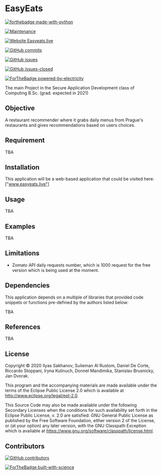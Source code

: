 # EasyEats

[![forthebadge made-with-python](http://ForTheBadge.com/images/badges/made-with-python.svg)](https://www.python.org/)

[![Maintenance](https://img.shields.io/badge/Maintained%3F-yes-green.svg)](https://GitHub.com/Slemanof/easyeats.live/graphs/commit-activity)

[![Website Easyeats.live](https://img.shields.io/website-up-down-green-red/http/shields.io.svg)](http://easyeasts.live/)

[![GitHub commits](https://img.shields.io/github/commits-since/Naereen/StrapDown.js/v1.0.0.svg)](https://GitHub.com/Slemanof/easyeats.live/commit/)


[![GitHub issues](https://img.shields.io/github/issues/Naereen/StrapDown.js.svg)](https://GitHub.com/Slemanof/easyeats.live/issues/)

[![GitHub issues-closed](https://img.shields.io/github/issues-closed/Naereen/StrapDown.js.svg)](https://GitHub.com/Slemanof/easyeats.live/issues?q=is%3Aissue+is%3Aclosed)

[![ForTheBadge powered-by-electricity](http://ForTheBadge.com/images/badges/powered-by-electricity.svg)](http://easyeats.live)



The main Project in the Secure Application Development class of Computing B.Sc.
(grad. expected in 2021)


## Objective

A restaurant recommender where it grabs daily menus from Prague's restaurants
and gives recommendations based on users choices.

## Requirement

TBA

## Installation

This application will be a web-based application that could be visited here:
 ["www.easyeats.live"]

## Usage

TBA

## Examples

TBA


## Limitations

* Zomato API daily requests number, which is 1000 request for the free version which
  is being used at the moment.


## Dependencies

This application depends on a multiple of libraries that provided code snippets
or functions pre-defined by the authors listed below:

TBA

## References

TBA

## License

Copyright © 2020 Ilyas Sakhanov, Sulieman Al Rustom, Daniel De Corte,
Riccardo Stoppani, Iryna Kulinuch, Donnel Mandimika, Stanislav Brusnicky, Jan Dvorak.

This program and the accompanying materials are made available under the
terms of the Eclipse Public License 2.0 which is available at
http://www.eclipse.org/legal/epl-2.0.

This Source Code may also be made available under the following Secondary
Licenses when the conditions for such availability set forth in the Eclipse
Public License, v. 2.0 are satisfied: GNU General Public License as published by
the Free Software Foundation, either version 2 of the License, or (at your
option) any later version, with the GNU Classpath Exception which is available
at https://www.gnu.org/software/classpath/license.html.

## Contributors

[![GitHub contributors](https://opencollective.com/shields/contributors.svg?width=890)](https://GitHub.com/Slemanof/easyeats.live/contributors/)


[![ForTheBadge built-with-science](http://ForTheBadge.com/images/badges/built-with-science.svg)](https://GitHub.com/Slemanof)

